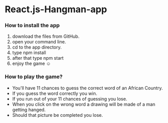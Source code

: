 # React.js-Hangman-app

### How to install the app

1. download the files from GitHub.
2. open your command line.
3. cd to the app directory.
4. type  npm install
5. after that type npm start
6. enjoy the game ☺ 

### How to play the game?

+ You'll have 11 chances to guess the correct word of an African Country.
+ If you guess the word correctly you win.
+ If you run out of your 11 chances of guessing you lose.
+ When you click on the wrong word a drawing will be made of a man getting hanged.
+ Should that picture be completed you lose.
